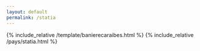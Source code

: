 ```yaml
---
layout: default
permalink: /statia
---
```


{% include_relative /template/banierecaraibes.html %}
{% include_relative /pays/statia.html %}
